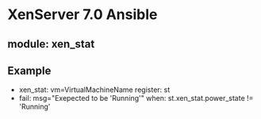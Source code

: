 # XenServer 7.0 Ansible

## module: xen_stat

## Example
- xen_stat: vm=VirtualMachineName
  register: st
- fail: msg="Exepected to be 'Running'"
  when: st.xen_stat.power_state != 'Running'

